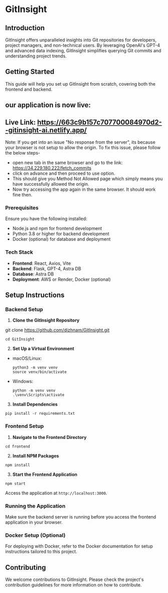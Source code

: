 # GitInsight

## Introduction

GitInsight offers unparalleled insights into Git repositories for developers, project managers, and non-technical users. By leveraging OpenAI's GPT-4 and advanced data indexing, GitInsight simplifies querying Git commits and understanding project trends.

## Getting Started

This guide will help you set up GitInsight from scratch, covering both the frontend and backend.

## our application is now live: 
## Live Link: https://663c9b157c707700084970d2--gitinsight-ai.netlify.app/

Note: If you get into an issue "No response from the server", its because your browser is not setup to allow the origin. To fix this issue, please follow the below steps-
- open new tab in the same browser and go to the link: https://34.229.180.222/fetch_commits
- click on advance and then proceed to use option.
- This should give you Method Not Allowed page which simply means you have successfully allowed the origin.
- Now try accessing the app again in the same browser. It should work fine then.


### Prerequisites

Ensure you have the following installed:
- Node.js and npm for frontend development
- Python 3.8 or higher for backend development
- Docker (optional) for database and deployment

### Tech Stack

- **Frontend**: React, Axios, Vite
- **Backend**: Flask, GPT-4, Astra DB
- **Database**: Astra DB
- **Deployment**: AWS or Render, Docker (optional)

## Setup Instructions

### Backend Setup

1. **Clone the GitInsight Repository**

git clone https://github.com/dizhnam/GitInsight.git
```
cd GitInsight
```

2. **Set Up a Virtual Environment**
- macOS/Linux:
  ```
  python3 -m venv venv
  source venv/bin/activate
  ```
- Windows:
  ```
  python -m venv venv
  .\venv\Scripts\activate
  ```

3. **Install Dependencies**
```
pip install -r requirements.txt
```

### Frontend Setup

1. **Navigate to the Frontend Directory**
```
cd frontend
```

2. **Install NPM Packages**
```
npm install
```

3. **Start the Frontend Application**
```
npm start
```
Access the application at `http://localhost:3000`.

### Running the Application

Make sure the backend server is running before you access the frontend application in your browser.

### Docker Setup (Optional)

For deploying with Docker, refer to the Docker documentation for setup instructions tailored to this project.

## Contributing

We welcome contributions to GitInsight. Please check the project's contribution guidelines for more information on how to contribute.

